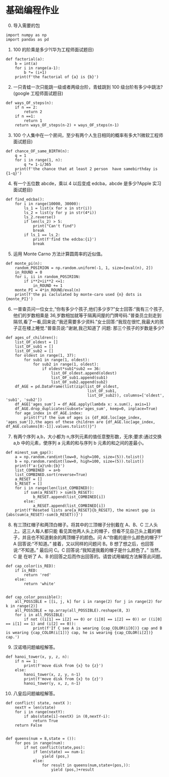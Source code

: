 # 基础编程作业
0. 导入需要的包 
```
import numpy as np
import pandas as pd
```
1. 100 的阶乘是多少?(华为工程师面试题目)
```
def factorial(a):
    b = int(a)
    for i in range(a-1):
        b *= (i+1)
    print(f'the factorial of {a} is {b}')
```
2. 一只青蛙一次只能跳一级或者两级台阶，青蛙跳到 100 级台阶有多少中跳法?(google 工程师面试题目)
```
def ways_OF_steps(n):
    if n == 2: 
        return 2
    if n ==1:
        return 1
    return ways_OF_steps(n-2) + ways_OF_steps(n-1)
```
3. 100 个人集中在一个房间，至少有两个人生日相同的概率有多大?(微软工程师面试题目) 
```
def chance_OF_same_BIRTH(n):
    q = 1 
    for i in range(1, n):
        q *= 1-i/365
    print(f'the chance that at least 2 person  have samebirthday is {1-q}')
```
4. 有一个五位数 abcde，乘以 4 以后变成 edcba，abcde 是多少?Apple 实习面试题目)
```
def find_edcba():
    for i in range(10000, 30000):
        ls_1 = list(x for x in str(i))
        ls_2 = list(y for y in str(4*i))
        ls_2.reverse()
        if len(ls_2) > 5:
            print("Can't find")
            break
        if ls_1 == ls_2:
            print(f'find the edcba:{i}')
            break
```
5. 运用 Monte Carno 方法计算圆周率的近似值。
```
def monte_pi(n):
    random_POSIRION = np.random.uniform(-1, 1, size=[eval(n), 2])
    in_ROUND = 0
    for i, ii in random_POSIRION:
        if i**2+ii**2 <=1:
            in_ROUND += 1
    monte_PI = 4*in_ROUND/eval(n)
    print(f'the pi caclulated by monte-caro used {n} dots is {monte_PI}')
```
6. 一普查员问一位女士,“你有多少个孩子,他们多少岁?”女士回答:“我有三个孩子,他们的岁数相乘是 36,岁数相加就等于隔离间屋的门牌号码.”普查员立刻走到隔邻,看了一看,回来说:”我还需要多少资料.”女士回答:“我现在很忙,我最大的孩子正在楼上睡觉.”普查员说:”谢谢,我己知道了 问题: 那三个孩子的岁数是多少?
```
def ages_of_children():
    list_OF_oldest = []
    list_OF_sub1 = []
    list_OF_sub2 = []
    for oldest in range(1, 37):
        for sub1 in range(1, oldest):
            for sub2 in range(1, oldest):
                if oldest*sub1*sub2 == 36:
                    list_OF_oldest.append(oldest)
                    list_OF_sub1.append(sub1)
                    list_OF_sub2.append(sub2)
    df_AGE = pd.DataFrame(list(zip(list_OF_oldest,
                                    list_OF_sub1,
                                    list_OF_sub2)), columns=['oldest', 'sub1', 'sub2'])
    df_AGE['ages_sum'] = df_AGE.apply(lambda x: x.sum(), axis=1)
    df_AGE.drop_duplicates(subset='ages_sum', keep=0, inplace=True)
    for age_index in df_AGE.index:
        print(f"if the sum of ages is {df_AGE.loc[age_index, 'ages_sum']},the ages of these children are {df_AGE.loc[age_index, df_AGE.columns[0:-1]].values.tolist()}")
```
7. 有两个序列 a,b，大小都为 n,序列元素的值任意整形数，无序;要求:通过交换 a,b 中的元素，使序列 a 元素的和与序列 b 元素的和之间的差最小。
```
def minest_sum_gap():
    a = np.random.randint(low=0, high=100, size=(5)).tolist()
    b = np.random.randint(low=0, high=100, size=(5)).tolist()
    print(f'a:{a}\nb:{b}')
    list_COMBINED  = a+b
    list_COMBINED.sort(reverse=True)
    a_RESET = []
    b_RESET = []
    for i in range(len(list_COMBINED)):
        if sum(a_RESET) > sum(b_RESET):
            b_RESET.append(list_COMBINED[i])
        else:
            a_RESET.append(list_COMBINED[i])
    print(f'Reseted lists are{a_RESET}{b_RESET}, the minest gap is {abs(sum(a_RESET)-sum(b_RESET))}')
```
8. 有三顶红帽子和两顶白帽子。将其中的三顶帽子分别戴在 A、B、C 三人头上。这三人每人都只能 看见其他两人头上的帽子，但看不见自己头上戴的帽子，并且也不知道剩余的两顶帽子的颜色。问 A:“你戴的是什么颜色的帽子?” A 回答说:“不知道。” 接着，又以同样的问题问 B。B 想了想之后，也回答说:“不知道。” 最后问 C。C 回答说:“我知道我戴的帽子是什么颜色了。” 当然，C 是 在听了 A、B 的回答之后而作出回答的。请尝试用编程方法解答此问题。
```
def cap_color(is_RED):
    if is_RED:
        return 'red'
    else:
        return 'white'
    
    
def cap_color_possible():
    all_POSSIBLE = [[i, j, k] for i in range(2) for j in range(2) for k in range(2)]
    all_POSSIBLE = np.array(all_POSSIBLE).reshape(8, 3)
    for i in all_POSSIBLE:
        if not ((i[1] == i[2] == 0) or (i[0] == i[2] == 0)) or ((i[0] == i[1] == 1) and (i[2] == 0)):
            print(f'If C see A is wearing {cap_COLOR(i[0])} cap and B is wearing {cap_COLOR(i[1])} cap, he is wearing {cap_COLOR(i[2])} cap.')
```
9. 汉诺塔问题编程解答。 
```
def hanoi_tower(x, y, z, n):
    if n == 1:
        print(f'move disk from {x} to {z}')
    else:
        hanoi_tower(x, z, y, n-1)
        print(f'move disk from {x} to {z}')
        hanoi_tower(y, x, z, n-1)

```
10. 八皇后问题编程解答。
```
def conflict( state, nextX ):
    nextY = len(state)
    for i in range(nextY):
        if abs(state[i]-nextX) in (0,nextY-i):
            return True
    return False
    
    
def queens(num = 8,state = ()):
    for pos in range(num):
        if not conflict(state,pos):
            if len(state) == num-1:
                yield (pos,)
            else:
                for result in queens(num,state+(pos,)):
                    yield (pos,)+result
```
